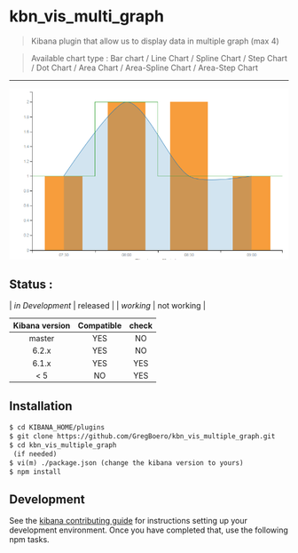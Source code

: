 # kbn_vis_multi_graph

> Kibana plugin that allow us to display data in multiple graph (max 4) 

> Available chart type : Bar chart / Line Chart / Spline Chart / Step Chart / Dot Chart / Area Chart / Area-Spline Chart / Area-Step Chart
---
![Screenshot](/public/images/graph.PNG)


## Status : 
| *in Development* | released         |
|  *working*       | not working      |

| Kibana version| Compatible    | check          | 
|:-------------:|:-------------:|:-------------: |
| master        |      YES      |    NO          |
| 6.2.x         |      YES      |    NO          | 
| 6.1.x         |      YES      |    YES         |
| < 5           |      NO       |    YES         |


## Installation 
```
$ cd KIBANA_HOME/plugins
$ git clone https://github.com/GregBoero/kbn_vis_multiple_graph.git
$ cd kbn_vis_multiple_graph
 (if needed)
$ vi(m) ./package.json (change the kibana version to yours)
$ npm install
```

## Development

See the [kibana contributing guide](https://github.com/elastic/kibana/blob/master/CONTRIBUTING.md) for instructions setting up your development environment. Once you have completed that, use the following npm tasks.
